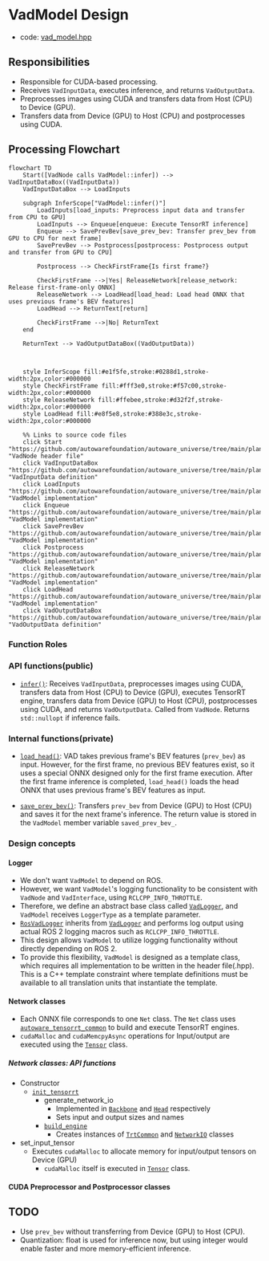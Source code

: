 # VadModel Design

- code: [vad_model.hpp](../include/autoware/tensorrt_vad/vad_model.hpp)

## Responsibilities

- Responsible for CUDA-based processing.
- Receives `VadInputData`, executes inference, and returns `VadOutputData`.
- Preprocesses images using CUDA and transfers data from Host (CPU) to Device (GPU).
- Transfers data from Device (GPU) to Host (CPU) and postprocesses using CUDA.

## Processing Flowchart

```mermaid
flowchart TD
    Start([VadNode calls VadModel::infer]) --> VadInputDataBox((VadInputData))
    VadInputDataBox --> LoadInputs
    
    subgraph InferScope["VadModel::infer()"]
        LoadInputs[load_inputs: Preprocess input data and transfer from CPU to GPU]
        LoadInputs --> Enqueue[enqueue: Execute TensorRT inference]
        Enqueue --> SavePrevBev[save_prev_bev: Transfer prev_bev from GPU to CPU for next frame]
        SavePrevBev --> Postprocess[postprocess: Postprocess output and transfer from GPU to CPU]
        
        Postprocess --> CheckFirstFrame{Is first frame?}
        
        CheckFirstFrame -->|Yes| ReleaseNetwork[release_network: Release first-frame-only ONNX]
        ReleaseNetwork --> LoadHead[load_head: Load head ONNX that uses previous frame's BEV features]
        LoadHead --> ReturnText[return]
        
        CheckFirstFrame -->|No| ReturnText
    end
    
    ReturnText --> VadOutputDataBox((VadOutputData))
    

    
    style InferScope fill:#e1f5fe,stroke:#0288d1,stroke-width:2px,color:#000000
    style CheckFirstFrame fill:#fff3e0,stroke:#f57c00,stroke-width:2px,color:#000000
    style ReleaseNetwork fill:#ffebee,stroke:#d32f2f,stroke-width:2px,color:#000000
    style LoadHead fill:#e8f5e8,stroke:#388e3c,stroke-width:2px,color:#000000
    
    %% Links to source code files
    click Start "https://github.com/autowarefoundation/autoware_universe/tree/main/planning/autoware_tensorrt_vad/include/autoware/tensorrt_vad/vad_node.hpp" "VadNode header file"
    click VadInputDataBox "https://github.com/autowarefoundation/autoware_universe/tree/main/planning/autoware_tensorrt_vad/include/autoware/tensorrt_vad/data_types.hpp" "VadInputData definition"
    click LoadInputs "https://github.com/autowarefoundation/autoware_universe/tree/main/planning/autoware_tensorrt_vad/include/autoware/tensorrt_vad/vad_model.hpp" "VadModel implementation"
    click Enqueue "https://github.com/autowarefoundation/autoware_universe/tree/main/planning/autoware_tensorrt_vad/include/autoware/tensorrt_vad/vad_model.hpp" "VadModel implementation"
    click SavePrevBev "https://github.com/autowarefoundation/autoware_universe/tree/main/planning/autoware_tensorrt_vad/include/autoware/tensorrt_vad/vad_model.hpp" "VadModel implementation"
    click Postprocess "https://github.com/autowarefoundation/autoware_universe/tree/main/planning/autoware_tensorrt_vad/include/autoware/tensorrt_vad/vad_model.hpp" "VadModel implementation"
    click ReleaseNetwork "https://github.com/autowarefoundation/autoware_universe/tree/main/planning/autoware_tensorrt_vad/include/autoware/tensorrt_vad/vad_model.hpp" "VadModel implementation"
    click LoadHead "https://github.com/autowarefoundation/autoware_universe/tree/main/planning/autoware_tensorrt_vad/include/autoware/tensorrt_vad/vad_model.hpp" "VadModel implementation"
    click VadOutputDataBox "https://github.com/autowarefoundation/autoware_universe/tree/main/planning/autoware_tensorrt_vad/include/autoware/tensorrt_vad/data_types.hpp" "VadOutputData definition"
```

### Function Roles

### API functions(public)

- [`infer()`](../include/autoware/tensorrt_vad/vad_model.hpp): Receives `VadInputData`, preprocesses images using CUDA, transfers data from Host (CPU) to Device (GPU), executes TensorRT engine, transfers data from Device (GPU) to Host (CPU), postprocesses using CUDA, and returns `VadOutputData`. Called from `VadNode`. Returns `std::nullopt` if inference fails.

### Internal functions(private)

- [`load_head()`](../include/autoware/tensorrt_vad/vad_model.hpp): VAD takes previous frame's BEV features (`prev_bev`) as input. However, for the first frame, no previous BEV features exist, so it uses a special ONNX designed only for the first frame execution. After the first frame inference is completed, `load_head()` loads the head ONNX that uses previous frame's BEV features as input.

- [`save_prev_bev()`](../include/autoware/tensorrt_vad/vad_model.hpp): Transfers `prev_bev` from Device (GPU) to Host (CPU) and saves it for the next frame's inference. The return value is stored in the `VadModel` member variable `saved_prev_bev_`.

### Design concepts

#### Logger

- We don't want `VadModel` to depend on ROS.
- However, we want `VadModel`'s logging functionality to be consistent with `VadNode` and `VadInterface`, using `RCLCPP_INFO_THROTTLE`.
- Therefore, we define an abstract base class called [`VadLogger`](../include/autoware/tensorrt_vad/ros_vad_logger.hpp), and `VadModel` receives `LoggerType` as a template parameter.
- [`RosVadLogger`](../include/autoware/tensorrt_vad/ros_vad_logger.hpp) inherits from [`VadLogger`](../include/autoware/tensorrt_vad/ros_vad_logger.hpp) and performs log output using actual ROS 2 logging macros such as `RCLCPP_INFO_THROTTLE`.
- This design allows `VadModel` to utilize logging functionality without directly depending on ROS 2.
- To provide this flexibility, `VadModel` is designed as a template class, which requires all implementation to be written in the header file(.hpp). This is a C++ template constraint where template definitions must be available to all translation units that instantiate the template.

#### Network classes

- Each ONNX file corresponds to one `Net` class. The `Net` class uses [`autoware_tensorrt_common`](../../../perception/autoware_tensorrt_common/README.md) to build and execute TensorRT engines.
- `cudaMalloc` and `cudaMemcpyAsync` operations for Input/output are executed using the [`Tensor`](../include/autoware/tensorrt_vad/networks/tensor.hpp) class.

##### Network classes: API functions

- Constructor
    - [`init_tensorrt`](../include/autoware/tensorrt_vad/networks/net.hpp)
        - generate_network_io
            - Implemented in [`Backbone`](../include/autoware/tensorrt_vad/networks/backbone.hpp) and [`Head`](../include/autoware/tensorrt_vad/networks/head.hpp) respectively
            - Sets input and output sizes and names
        - [`build_engine`](../include/autoware/tensorrt_vad/networks/net.hpp)
            - Creates instances of [`TrtCommon`](../../../perception/autoware_tensorrt_common/include/autoware/tensorrt_common/tensorrt_common.hpp) and [`NetworkIO`](../../../perception/autoware_tensorrt_common/include/autoware/tensorrt_common/utils.hpp) classes
- set_input_tensor
    - Executes `cudaMalloc` to allocate memory for input/output tensors on Device (GPU)
       - `cudaMalloc` itself is executed in [`Tensor`](../lib/networks/tensor.cpp) class.

#### CUDA Preprocessor and Postprocessor classes

## TODO

- Use `prev_bev` without transferring from Device (GPU) to Host (CPU).
- Quantization: float is used for inference now, but using integer would enable faster and more memory-efficient inference.
